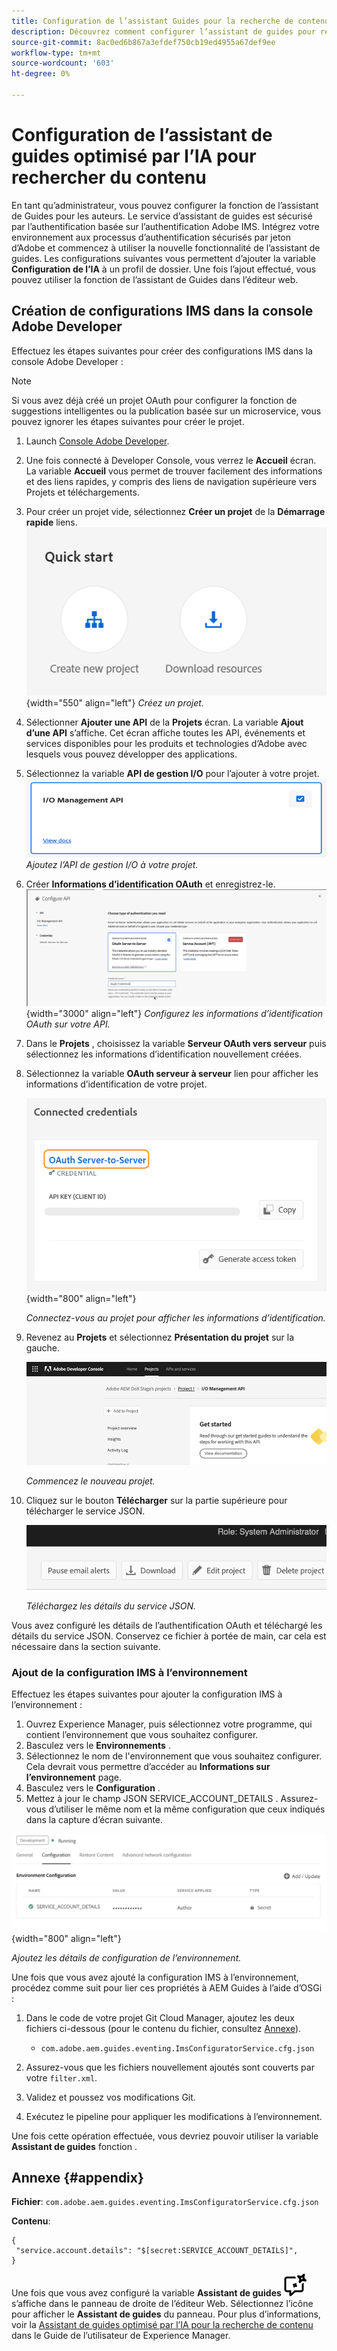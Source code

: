 ```yaml
---
title: Configuration de l’assistant Guides pour la recherche de contenu
description: Découvrez comment configurer l’assistant de guides pour rechercher du contenu
source-git-commit: 8ac0ed6b867a3efdef750cb19ed4955a67def9ee
workflow-type: tm+mt
source-wordcount: '603'
ht-degree: 0%

---
```



# Configuration de l’assistant de guides optimisé par l’IA pour rechercher du contenu

En tant qu’administrateur, vous pouvez configurer la fonction de l’assistant de Guides pour les auteurs. Le service d’assistant de guides est sécurisé par l’authentification basée sur l’authentification Adobe IMS. Intégrez votre environnement aux processus d’authentification sécurisés par jeton d’Adobe et commencez à utiliser la nouvelle fonctionnalité de l’assistant de guides. Les configurations suivantes vous permettent d’ajouter la variable **Configuration de l’IA** à un profil de dossier. Une fois l’ajout effectué, vous pouvez utiliser la fonction de l’assistant de Guides dans l’éditeur web.

## Création de configurations IMS dans la console Adobe Developer

Effectuez les étapes suivantes pour créer des configurations IMS dans la console Adobe Developer :

>[!NOTE]
>
>Si vous avez déjà créé un projet OAuth pour configurer la fonction de suggestions intelligentes ou la publication basée sur un microservice, vous pouvez ignorer les étapes suivantes pour créer le projet.

1. Launch [Console Adobe Developer](https://developer.adobe.com/console).
1. Une fois connecté à Developer Console, vous verrez le **Accueil** écran. La variable **Accueil** vous permet de trouver facilement des informations et des liens rapides, y compris des liens de navigation supérieure vers Projets et téléchargements.
1. Pour créer un projet vide, sélectionnez **Créer un projet** de la **Démarrage rapide** liens.
   ![Liens de démarrage rapide](assets/conf-ss-quick-start.png) {width="550" align="left"}
   *Créez un projet.*

1. Sélectionner **Ajouter une API** de la **Projets** écran.  La variable **Ajout d’une API** s’affiche. Cet écran affiche toutes les API, événements et services disponibles pour les produits et technologies d’Adobe avec lesquels vous pouvez développer des applications.

1. Sélectionnez la variable **API de gestion I/O** pour l’ajouter à votre projet.
   ![API IO Management](assets/confi-ss-io-management.png)
   *Ajoutez l’API de gestion I/O à votre projet.*

1. Créer **Informations d’identification OAuth** et enregistrez-le.
   ![Mosaïque Informations d’identification OAuth dans la configuration de l’API](assets/conf-ss-OAuth-credential.png) {width="3000" align="left"}
   *Configurez les informations d’identification OAuth sur votre API.*

1. Dans le  **Projets** , choisissez la variable **Serveur OAuth vers serveur** puis sélectionnez les informations d’identification nouvellement créées.

1. Sélectionnez la variable **OAuth serveur à serveur** lien pour afficher les informations d’identification de votre projet.

   ![identifiants connectés](assets/conf-ss-connected-credentials.png) {width="800" align="left"}

   *Connectez-vous au projet pour afficher les informations d’identification.*

1. Revenez au **Projets** et sélectionnez **Présentation du projet** sur la gauche.

   <img src="assets/project-overview.png" alt="présentation du projet" width="500">

   *Commencez le nouveau projet.*

1. Cliquez sur le bouton **Télécharger** sur la partie supérieure pour télécharger le service JSON.

   <img src="assets/download-json.png" alt="télécharger json" width="500">

   *Téléchargez les détails du service JSON.*

Vous avez configuré les détails de l’authentification OAuth et téléchargé les détails du service JSON. Conservez ce fichier à portée de main, car cela est nécessaire dans la section suivante.

### Ajout de la configuration IMS à l’environnement

Effectuez les étapes suivantes pour ajouter la configuration IMS à l’environnement :

1. Ouvrez Experience Manager, puis sélectionnez votre programme, qui contient l’environnement que vous souhaitez configurer.
1. Basculez vers le **Environnements** .
1. Sélectionnez le nom de l&#39;environnement que vous souhaitez configurer. Cela devrait vous permettre d’accéder au **Informations sur l’environnement** page.
1. Basculez vers le **Configuration** .
1. Mettez à jour le champ JSON SERVICE_ACCOUNT_DETAILS . Assurez-vous d’utiliser le même nom et la même configuration que ceux indiqués dans la capture d’écran suivante.

![configuration du compte de service ims](assets/ims-service-account-config.png){width="800" align="left"}


*Ajoutez les détails de configuration de l’environnement.*




Une fois que vous avez ajouté la configuration IMS à l’environnement, procédez comme suit pour lier ces propriétés à AEM Guides à l’aide d’OSGi :

1. Dans le code de votre projet Git Cloud Manager, ajoutez les deux fichiers ci-dessous (pour le contenu du fichier, consultez [Annexe](#appendix)).

   * `com.adobe.aem.guides.eventing.ImsConfiguratorService.cfg.json`

1. Assurez-vous que les fichiers nouvellement ajoutés sont couverts par votre `filter.xml`.
1. Validez et poussez vos modifications Git.
1. Exécutez le pipeline pour appliquer les modifications à l’environnement.

Une fois cette opération effectuée, vous devriez pouvoir utiliser la variable **Assistant de guides** fonction .



## Annexe {#appendix}

**Fichier**:
`com.adobe.aem.guides.eventing.ImsConfiguratorService.cfg.json`

**Contenu**:

```
{
 "service.account.details": "$[secret:SERVICE_ACCOUNT_DETAILS]",
}
```


Une fois que vous avez configuré la variable **Assistant de guides** ![Assistant de guides](assets/guides-assistant-icon.svg) s’affiche dans le panneau de droite de l’éditeur Web. Sélectionnez l’icône pour afficher le **Assistant de guides** du panneau.
Pour plus d’informations, voir la [Assistant de guides optimisé par l’IA pour la recherche de contenu](../user-guide/ai-based-guides-assistant.md) dans le Guide de l’utilisateur de Experience Manager.

